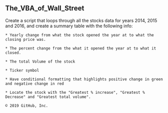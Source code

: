 ## The_VBA_of_Wall_Street


Create a script that loops through all the stocks data for years 2014, 2015 and 2016, and create a summary table with the following info:

    * Yearly change from what the stock opened the year at to what the closing price was.

    * The percent change from the what it opened the year at to what it closed.

    * The total Volume of the stock

    * Ticker symbol

    * Have conditional formatting that highlights positive change in green and negative change in red

    * Locate the stock with the "Greatest % increase", "Greatest % Decrease" and "Greatest total volume".

    © 2019 GitHub, Inc.
